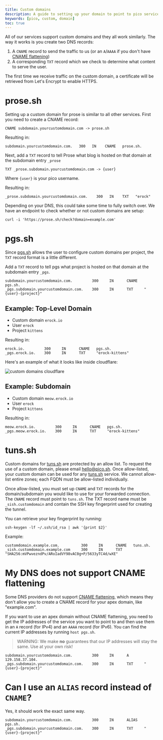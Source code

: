```yaml
---
title: Custom domains
description: A guide to setting up your domain to point to pico services
keywords: [pico, custom, domain]
toc: true
---
```


All of our services support custom domains and they all work similarly. The way
it works is you create two DNS records:

1. A `CNAME` record to send the traffic to us (or an `A`/`AAAA` if you don't
   have
   [CNAME flattening](https://developers.cloudflare.com/dns/cname-flattening/))
2. A corresponding `TXT` record which we check to determine what content to
   serve the user.

The first time we receive traffic on the custom domain, a certificate will be
retrieved from Let's Encrypt to enable HTTPS.

# prose.sh

Setting up a custom domain for prose is similar to all other services. First you
need to create a CNAME record:

```
CNAME subdomain.yourcustomdomain.com -> prose.sh
```

Resulting in:

```
subdomain.yourcustomdomain.com.   300   IN    CNAME   prose.sh.
```

Next, add a `TXT` record to tell Prose what blog is hosted on that domain at the
subdomain entry `_prose`

```
TXT _prose.subdomain.yourcustomdomain.com -> {user}
```

Where `{user}` is your pico username.

Resulting in:

```
_prose.subdomain.yourcustomdomain.com.    300   IN    TXT   "erock"
```

Depending on your DNS, this could take some time to fully switch over. We have
an endpoint to check whether or not custom domains are setup:

```
curl -i 'https://prose.sh/check?domain=example.com'
```

# pgs.sh

Since [pgs.sh](https://pgs.sh) allows the user to configure custom domains per
project, the `TXT` record format is a little different.

Add a `TXT` record to tell pgs what project is hosted on that domain at the
subdomain entry `_pgs`.

```
subdomain.yourcustomdomain.com.         300     IN      CNAME   pgs.sh.
_pgs.subdomain.yourcustomdomain.com.    300     IN      TXT     "{user}-{project}"
```

## Example: Top-Level Domain

- Custom domain `erock.io`
- User `erock`
- Project `kittens`

Resulting in:

```
erock.io.         300     IN      CNAME   pgs.sh.
_pgs.erock.io.    300     IN      TXT     "erock-kittens"
```

Here's an example of what it looks like inside cloudflare:

![custom domains cloudflare](/custom-domains-cloudflare.png)

## Example: Subdomain

- Custom domain `meow.erock.io`
- User `erock`
- Project `kittens`

Resulting in:

```
meow.erock.io.         300     IN      CNAME   pgs.sh.
_pgs.meow.erock.io.    300     IN      TXT     "erock-kittens"
```

# tuns.sh

Custom domains for [tuns.sh](/tuns) are protected by an allow list. To request
the use of a custom domain, please email [hello@pico.sh](mailto:hello@pico.sh).
Once allow-listed, your custom domain can be used for any [tuns.sh](/tuns)
service. We cannot allow-list entire zones; each FQDN must be allow-listed
individually.

Once allow-listed, you must set up `CNAME` and `TXT` records for the
domain/subdomain you would like to use for your forwarded connection. The
`CNAME` record must point to `tuns.sh`. The TXT record name must be
`_sish.customdomain` and contain the SSH key fingerprint used for creating the
tunnel.

You can retrieve your key fingerprint by running:

```
ssh-keygen -lf ~/.ssh/id_rsa | awk '{print $2}'
```

Example:

```
customdomain.example.com.          300     IN      CNAME   tuns.sh.
_sish.customdomain.example.com     300     IN      TXT     "SHA256:mVPwvezndPv/ARoIadVY98vAC0g+P/5633yTC4d/wXE"
```

# My DNS does **not** support CNAME flattening

Some DNS providers do not support
[CNAME flattening](https://developers.cloudflare.com/dns/cname-flattening/),
which means they don't allow you to create a CNAME record for your apex domain,
like "example.com".

If you want to use an apex domain without CNAME flattening, you need to get the
IP addresses of the service you want to point to and then use them in an `A`
record (for IPv4) and an `AAAA` record (for IPv6). You can find the current IP
addresses by running `host pgs.sh`.

> WARNING: We make **no** guarantees that our IP addresses will stay the same.
> Use at your own risk!

```
subdomain.yourcustomdomain.com.         300     IN      A       129.158.37.104.
_pgs.subdomain.yourcustomdomain.com.    300     IN      TXT     "{user}-{project}"
```

# Can I use an `ALIAS` record instead of `CNAME`?

Yes, it should work the exact same way.

```
subdomain.yourcustomdomain.com.         300     IN      ALIAS   pgs.sh.
_pgs.subdomain.yourcustomdomain.com.    300     IN      TXT     "{user}-{project}"
```
